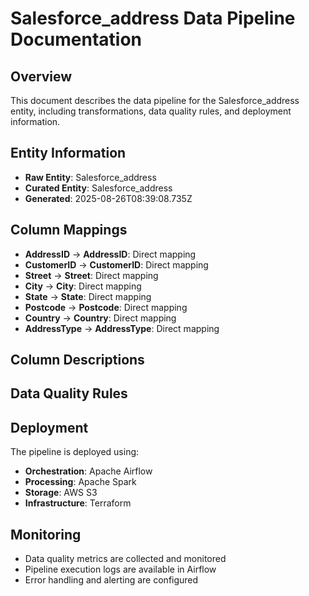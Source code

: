 # Salesforce_address Data Pipeline Documentation

## Overview
This document describes the data pipeline for the Salesforce_address entity, including transformations, data quality rules, and deployment information.

## Entity Information
- **Raw Entity**: Salesforce_address
- **Curated Entity**: Salesforce_address
- **Generated**: 2025-08-26T08:39:08.735Z

## Column Mappings
- **AddressID** → **AddressID**: Direct mapping
- **CustomerID** → **CustomerID**: Direct mapping
- **Street** → **Street**: Direct mapping
- **City** → **City**: Direct mapping
- **State** → **State**: Direct mapping
- **Postcode** → **Postcode**: Direct mapping
- **Country** → **Country**: Direct mapping
- **AddressType** → **AddressType**: Direct mapping

## Column Descriptions


## Data Quality Rules


## Deployment
The pipeline is deployed using:
- **Orchestration**: Apache Airflow
- **Processing**: Apache Spark
- **Storage**: AWS S3
- **Infrastructure**: Terraform

## Monitoring
- Data quality metrics are collected and monitored
- Pipeline execution logs are available in Airflow
- Error handling and alerting are configured